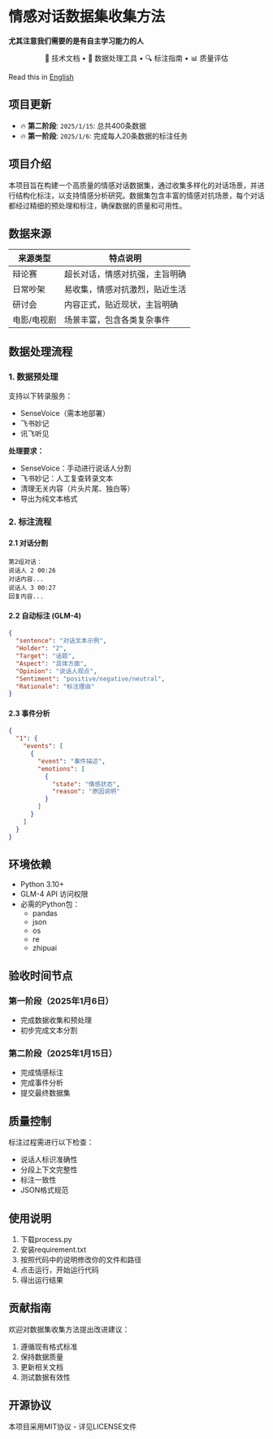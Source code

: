 # 情感对话数据集收集方法
 **尤其注意我们需要的是有自主学习能力的人**
<p align="center">
📄 技术文档 • 🤖 数据处理工具 • 🔍 标注指南 • 📊 质量评估
</p>

Read this in [English](README_en.md)

## 项目更新

- 🔥 **第二阶段**: ```2025/1/15```: 总共400条数据
- 🔥 **第一阶段**: ```2025/1/6```:  完成每人20条数据的标注任务

## 项目介绍

本项目旨在构建一个高质量的情感对话数据集，通过收集多样化的对话场景，并进行结构化标注，以支持情感分析研究。数据集包含丰富的情感对抗场景，每个对话都经过精细的预处理和标注，确保数据的质量和可用性。

## 数据来源

| 来源类型   | 特点说明                      |
|------------|------------------------------|
| 辩论赛      | 超长对话，情感对抗强，主旨明确 |
| 日常吵架    | 易收集，情感对抗激烈，贴近生活 |
| 研讨会      | 内容正式，贴近现状，主旨明确   |
| 电影/电视剧 | 场景丰富，包含各类复杂事件     |

## 数据处理流程

### 1. 数据预处理

支持以下转录服务：
- SenseVoice（需本地部署）
- 飞书妙记
- 讯飞听见

**处理要求：**
- SenseVoice：手动进行说话人分割
- 飞书妙记：人工复查转录文本
- 清理无关内容（片头片尾、独白等）
- 导出为纯文本格式

### 2. 标注流程

#### 2.1 对话分割
```
第2组对话：
说话人 2 00:26
对话内容...
说话人 3 00:27
回复内容...
```

#### 2.2 自动标注 (GLM-4)
```json
{
  "sentence": "对话文本示例",
  "Holder": "2",
  "Target": "话题",
  "Aspect": "具体方面",
  "Opinion": "说话人观点",
  "Sentiment": "positive/negative/neutral",
  "Rationale": "标注理由"
}
```

#### 2.3 事件分析
```json
{
  "1": {
    "events": [
      {
        "event": "事件描述",
        "emotions": [
          {
            "state": "情感状态",
            "reason": "原因说明"
          }
        ]
      }
    ]
  }
}
```

## 环境依赖

- Python 3.10+
- GLM-4 API 访问权限
- 必需的Python包：
  - pandas
  - json
  - os
  - re
  - zhipuai

## 验收时间节点

### 第一阶段（2025年1月6日）
- 完成数据收集和预处理
- 初步完成文本分割

### 第二阶段（2025年1月15日）
- 完成情感标注
- 完成事件分析
- 提交最终数据集

## 质量控制

标注过程需进行以下检查：
- 说话人标识准确性
- 分段上下文完整性
- 标注一致性
- JSON格式规范

## 使用说明

1. 下载process.py
2. 安装requirement.txt
3. 按照代码中的说明修改你的文件和路径
4. 点击运行，开始运行代码
5. 得出运行结果

## 贡献指南

欢迎对数据集收集方法提出改进建议：
1. 遵循现有格式标准
2. 保持数据质量
3. 更新相关文档
4. 测试数据有效性

## 开源协议

本项目采用MIT协议 - 详见LICENSE文件
